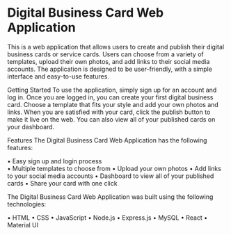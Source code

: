 # Digital Business Card Web Application
This is a web application that allows users to create and publish their digital business cards or service cards. Users can choose from a variety of templates, upload their own photos, and add links to their social media accounts. The application is designed to be user-friendly, with a simple interface and easy-to-use features.

Getting Started
To use the application, simply sign up for an account and log in. Once you are logged in, you can create your first digital business card. Choose a template that fits your style and add your own photos and links. When you are satisfied with your card, click the publish button to make it live on the web. You can also view all of your published cards on your dashboard.

Features
The Digital Business Card Web Application has the following features:

• Easy sign up and login process </br>
• Multiple templates to choose from
• Upload your own photos
• Add links to your social media accounts
• Dashboard to view all of your published cards
• Share your card with one click

The Digital Business Card Web Application was built using the following technologies:

• HTML
• CSS
• JavaScript
• Node.js
• Express.js
• MySQL
• React
• Material UI
